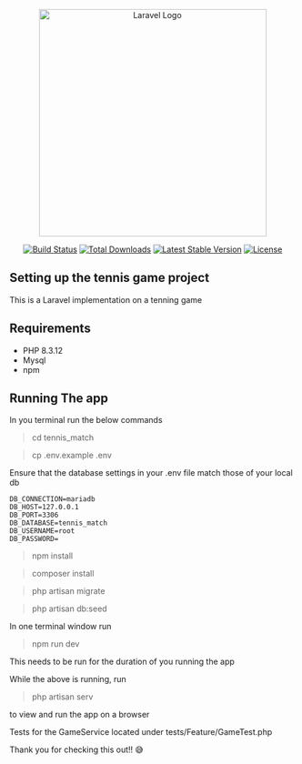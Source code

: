 <p align="center"><a href="https://laravel.com" target="_blank"><img src="https://raw.githubusercontent.com/laravel/art/master/logo-lockup/5%20SVG/2%20CMYK/1%20Full%20Color/laravel-logolockup-cmyk-red.svg" width="400" alt="Laravel Logo"></a></p>

<p align="center">
<a href="https://github.com/laravel/framework/actions"><img src="https://github.com/laravel/framework/workflows/tests/badge.svg" alt="Build Status"></a>
<a href="https://packagist.org/packages/laravel/framework"><img src="https://img.shields.io/packagist/dt/laravel/framework" alt="Total Downloads"></a>
<a href="https://packagist.org/packages/laravel/framework"><img src="https://img.shields.io/packagist/v/laravel/framework" alt="Latest Stable Version"></a>
<a href="https://packagist.org/packages/laravel/framework"><img src="https://img.shields.io/packagist/l/laravel/framework" alt="License"></a>
</p>

## Setting up the tennis game project

This is a Laravel implementation on a tenning game

## Requirements
- PHP 8.3.12
- Mysql
- npm

## Running The app

In you terminal run the below commands
> cd tennis_match

> cp .env.example .env

Ensure that the database settings in your .env file match those of your local db

```text
DB_CONNECTION=mariadb
DB_HOST=127.0.0.1
DB_PORT=3306
DB_DATABASE=tennis_match
DB_USERNAME=root
DB_PASSWORD=
```


> npm install

> composer install

> php artisan migrate

> php artisan db:seed

In one terminal window run
> npm run dev

This needs to be run for the duration of you running the app

While the above is running, run
> php artisan serv

to view and run the app on a browser

Tests for the GameService located under tests/Feature/GameTest.php

Thank you for checking this out!! 😅
